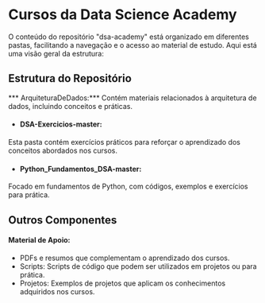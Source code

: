 # Cursos da Data Science Academy

O conteúdo do repositório "dsa-academy" está organizado em diferentes pastas, facilitando a navegação e o acesso ao material de estudo. Aqui está uma visão geral da estrutura:

## Estrutura do Repositório

*** ArquiteturaDeDados:***
Contém materiais relacionados à arquitetura de dados, incluindo conceitos e práticas.

- #### DSA-Exercicios-master:
Esta pasta contém exercícios práticos para reforçar o aprendizado dos conceitos abordados nos cursos.

- #### Python_Fundamentos_DSA-master:
Focado em fundamentos de Python, com códigos, exemplos e exercícios para prática.

## Outros Componentes
#### Material de Apoio:
- PDFs e resumos que complementam o aprendizado dos cursos.
- Scripts: Scripts de código que podem ser utilizados em projetos ou para prática.
- Projetos: Exemplos de projetos que aplicam os conhecimentos adquiridos nos cursos.

